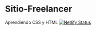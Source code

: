 # Sitio-Freelancer
Aprendiendo CSS y HTML
[![Netlify Status](https://api.netlify.com/api/v1/badges/6680e794-2276-404f-982e-1161034f31d5/deploy-status)](https://app.netlify.com/sites/sitiofreelancer-primerproyectoweb/deploys)
